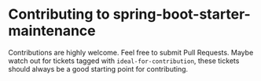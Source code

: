 # Contributing to spring-boot-starter-maintenance

Contributions are highly welcome. Feel free to submit Pull Requests. Maybe watch out for tickets tagged with `ideal-for-contribution`, these tickets should always be a good starting point for contributing.

